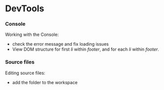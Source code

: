 # DevTools

### Console

Working with the Console:  
- check the error message and fix loading issues
- View DOM structure for first *li* within *footer*, and for each *li* within *footer*.

### Source files

Editing source files:
- add the folder to the workspace
